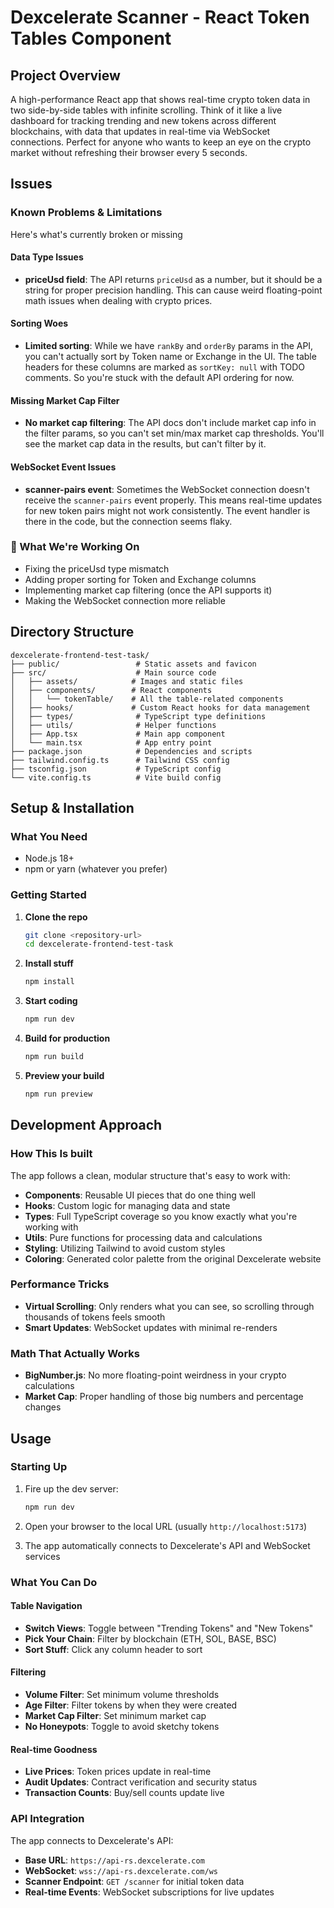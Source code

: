# Dexcelerate Scanner - React Token Tables Component

## Project Overview

A high-performance React app that shows real-time crypto token data in two side-by-side tables with infinite scrolling. Think of it like a live dashboard for tracking trending and new tokens across different blockchains, with data that updates in real-time via WebSocket connections. Perfect for anyone who wants to keep an eye on the crypto market without refreshing their browser every 5 seconds.

## Issues
### Known Problems & Limitations

Here's what's currently broken or missing

#### Data Type Issues
- **priceUsd field**: The API returns `priceUsd` as a number, but it should be a string for proper precision handling. This can cause weird floating-point math issues when dealing with crypto prices.

#### Sorting Woes
- **Limited sorting**: While we have `rankBy` and `orderBy` params in the API, you can't actually sort by Token name or Exchange in the UI. The table headers for these columns are marked as `sortKey: null` with TODO comments. So you're stuck with the default API ordering for now.

#### Missing Market Cap Filter
- **No market cap filtering**: The API docs don't include market cap info in the filter params, so you can't set min/max market cap thresholds. You'll see the market cap data in the results, but can't filter by it.

#### WebSocket Event Issues
- **scanner-pairs event**: Sometimes the WebSocket connection doesn't receive the `scanner-pairs` event properly. This means real-time updates for new token pairs might not work consistently. The event handler is there in the code, but the connection seems flaky.

### 🔧 What We're Working On
- Fixing the priceUsd type mismatch
- Adding proper sorting for Token and Exchange columns  
- Implementing market cap filtering (once the API supports it)
- Making the WebSocket connection more reliable

## Directory Structure

```
dexcelerate-frontend-test-task/
├── public/                 # Static assets and favicon
├── src/                    # Main source code
│   ├── assets/            # Images and static files
│   ├── components/        # React components
│   │   └── tokenTable/    # All the table-related components
│   ├── hooks/             # Custom React hooks for data management
│   ├── types/              # TypeScript type definitions
│   ├── utils/              # Helper functions
│   ├── App.tsx             # Main app component
│   └── main.tsx            # App entry point
├── package.json            # Dependencies and scripts
├── tailwind.config.ts      # Tailwind CSS config
├── tsconfig.json           # TypeScript config
└── vite.config.ts          # Vite build config
```

## Setup & Installation

### What You Need

- Node.js 18+ 
- npm or yarn (whatever you prefer)

### Getting Started

1. **Clone the repo**
   ```bash
   git clone <repository-url>
   cd dexcelerate-frontend-test-task
   ```

2. **Install stuff**
   ```bash
   npm install
   ```

3. **Start coding**
   ```bash
   npm run dev
   ```

4. **Build for production**
   ```bash
   npm run build
   ```

5. **Preview your build**
   ```bash
   npm run preview
   ```

## Development Approach

### How This Is built

The app follows a clean, modular structure that's easy to work with:

- **Components**: Reusable UI pieces that do one thing well
- **Hooks**: Custom logic for managing data and state
- **Types**: Full TypeScript coverage so you know exactly what you're working with
- **Utils**: Pure functions for processing data and calculations
- **Styling**: Utilizing Tailwind to avoid custom styles
- **Coloring**: Generated color palette from the original Dexcelerate website

### Performance Tricks

- **Virtual Scrolling**: Only renders what you can see, so scrolling through thousands of tokens feels smooth
- **Smart Updates**: WebSocket updates with minimal re-renders

### Math That Actually Works

- **BigNumber.js**: No more floating-point weirdness in your crypto calculations
- **Market Cap**: Proper handling of those big numbers and percentage changes

## Usage

### Starting Up

1. Fire up the dev server:
   ```bash
   npm run dev
   ```

2. Open your browser to the local URL (usually `http://localhost:5173`)

3. The app automatically connects to Dexcelerate's API and WebSocket services

### What You Can Do

#### Table Navigation
- **Switch Views**: Toggle between "Trending Tokens" and "New Tokens"
- **Pick Your Chain**: Filter by blockchain (ETH, SOL, BASE, BSC)
- **Sort Stuff**: Click any column header to sort

#### Filtering
- **Volume Filter**: Set minimum volume thresholds
- **Age Filter**: Filter tokens by when they were created
- **Market Cap Filter**: Set minimum market cap
- **No Honeypots**: Toggle to avoid sketchy tokens

#### Real-time Goodness
- **Live Prices**: Token prices update in real-time
- **Audit Updates**: Contract verification and security status
- **Transaction Counts**: Buy/sell counts update live

### API Integration

The app connects to Dexcelerate's API:
- **Base URL**: `https://api-rs.dexcelerate.com`
- **WebSocket**: `wss://api-rs.dexcelerate.com/ws`
- **Scanner Endpoint**: `GET /scanner` for initial token data
- **Real-time Events**: WebSocket subscriptions for live updates